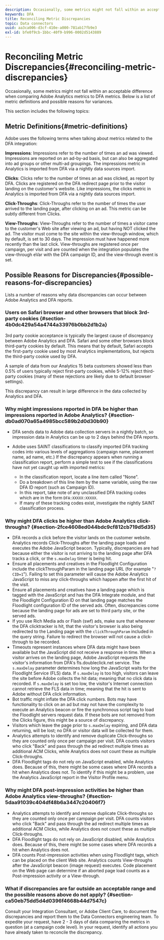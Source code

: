 ```yaml
---
description: Occasionally, some metrics might not fall within an acceptable difference when comparing Adobe Analytics metrics to DFA metrics. Below is a list of metric definitions and possible reasons for variances.
keywords: DFA
title: Reconciling Metric Discrepancies
topic: Data connectors
uuid: aa3ca006-d3cf-410e-a000-781ab17fb9e3
exl-id: bfe0f9cb-1bbc-40f9-b996-0002d5143889
---
```

# Reconciling Metric Discrepancies{#reconciling-metric-discrepancies}

Occasionally, some metrics might not fall within an acceptable difference when comparing Adobe Analytics metrics to DFA metrics. Below is a list of metric definitions and possible reasons for variances.

This section includes the following topics:

## Metric Definitions{#metric-definitions}

Adobe uses the following terms when talking about metrics related to the DFA integration:

**Impressions**: Impressions refer to the number of times an ad was viewed. Impressions are reported on an ad-by-ad basis, but can also be aggregated into ad groups or other multi-ad groupings. The impressions metric in Analytics is imported from DFA via a nightly data sources import.

**Clicks**: Clicks refer to the number of times an ad was clicked, as report by DFA. Clicks are registered on the DFA redirect page prior to the visitor landing on the customer's website. Like impressions, the clicks metric in Analytics is imported from DFA via a nightly data sources import.

**Click-Throughs**: Click-Throughs refer to the number of times the user arrived to the landing page, after clicking on an ad. This metric can be subtly different from Clicks.

**View-Throughs**: View-Throughs refer to the number of times a visitor came to the customer's Web site after viewing an ad, but having NOT clicked the ad. The visitor must come to the site within the view-through window, which by default, is set to 30 days. The impression must have happened more recently than the last click. View-throughs are registered once per campaign, per visit and are counted when the integration populates the view-through eVar with the DFA campaign ID, and the view-through event is set.

## Possible Reasons for Discrepancies{#possible-reasons-for-discrepancies}

Lists a number of reasons why data discrepancies can occur between Adobe Analytics and DFA reports.

### Users on Safari browser and other browsers that block 3rd-party cookies {#section-4b0dc429a54a4744a33976b0bb2d1b2a}

3rd party cookie acceptance is typically the largest cause of discrepancy between Adobe Analytics and DFA. Safari and some other browsers block third-party cookies by default. This means that by default, Safari accepts the first-party cookie used by most Analytics implementations, but rejects the third-party cookie used by DFA.

A sample of data from our Analytics 15 beta customers showed less than 0.5% of users typically reject first-party cookies, while 5-12% reject third-party cookies (many of these rejections are likely due to default browser settings).

This discrepancy can result in large difference in the data collected by Analytics and DFA.

### Why might impressions reported in DFA be higher than impressions reported in Adobe Analytics? {#section-db0ad070a65a4985bcc589b2d0d30b90}

* DFA sends data to Adobe data collection servers in a nightly batch, so impression data in Analytics can be up to 2 days behind the DFA reports.
* Adobe uses SAINT classifications to classify imported DFA tracking codes into various levels of aggregations (campaign name, placement name, ad name, etc.) If the discrepancy appears when running a classification report, perform a simple test to see if the classifications have not yet caught up with imported metrics:

    * In the classification report, locate a line item called "None".
    * Do a breakdown of this line item by the same variable, using the raw DFA ID report (such as Campaign ID).
    * In this report, take note of any unclassified DFA tracking codes which are in the form `DFA:XXXXX:XXXXX`.
    * If many of these tracking codes exist, investigate the nightly SAINT classification process.

### Why might DFA clicks be higher than Adobe Analytics click-throughs? {#section-2fce4608ed044bdc9cf812cb719d5d35}

* DFA records a click before the visitor lands on the customer website. Analytics records Click-Throughs after the landing page loads and executes the Adobe JavaScript beacon. Typically, discrepancies are had because either the visitor is not arriving to the landing page after DFA tracks a click, or the `s.maxDelay` timer is being hit.
* Ensure all placements and creatives in the Floodlight Configuration include the clickThroughParam in the landing page URL (for example "`?CID=1`"). Failing to set this parameter will cause the Adobe Analytics JavaScript to miss any click-throughs which happen after the first hit of the visit.
* Ensure all placements and creatives have a landing page which is tagged with the JavaScript and has the DFA Integrate module, and that the Floodlight Configuration ID on that landing page matches the Floodlight configuration ID of the served ads. Often, discrepancies come because the landing page for ads are set to third party site, or the served ads.
* If you use Rich Media ads or Flash (swf) ads, make sure that whenever the DFA clicktracker is hit, that the visitor's browser is also being redirected to the Landing page with the `clickThroughParam` included in the query string. Failure to redirect the browser will not cause a click-through to be recorded.
* Timeouts represent instances where DFA data might have been available but the JavaScript did not receive a response in time. When a visitor arrives on the landing page, Adobe JavaScript requests the visitor's information from DFA's fls.doubleclick.net service. The `s.maxDelay` parameter determines how long the JavaScript waits for the Floodlight Service (FLS) data. If `s.maxDelay` is too high, visitors can leave the site before Adobe collects the hit data; meaning that no click data is recorded. If `s.maxDelay` is set too low, the visitor's Internet connection cannot retrieve the FLS data in time; meaning that the hit is sent to Adobe without DFA click information.
* Bot traffic might inflate the DFA click numbers. Bots may have functionality to click on an ad but may not have the complexity to execute an Analytics beacon or fire the synchronous script tag to load the Floodlight servers request data. If these bots are not removed from the Clicks figure, this might be a source of discrepancy.
* Visitors which leave the page prior to `s.maxDelay` expiring, and DFA data returning, will be lost; no DFA or visitor data will be collected for them.
* Analytics attempts to identify and remove duplicate Click-throughs so they are counted only once per campaign per visit. DFA counts visitors who click "Back" and pass through the ad redirect multiple times as additional ACM Clicks, while Analytics does not count these as multiple Click-throughs.
* DFA Floodlight tags do not rely on JavaScript enabled, while Analytics does. Because of this, there might be some cases where DFA records a hit when Analytics does not. To identify if this might be a problem, use the Analytics JavaScript report in the Visitor Profile menu.

### Why might DFA post-impression activities be higher than Adobe Analytics view-throughs? {#section-5daa91039c404df48b6a3447c20406f7}

* Analytics attempts to identify and remove duplicate Click-throughs so they are counted only once per campaign per visit. DFA counts visitors who click "Back" and pass through the ad redirect multiple times as additional ACM Clicks, while Analytics does not count these as multiple Click-throughs.
* DFA Floodlight tags do not rely on JavaScript disabled, while Analytics does. Because of this, there might be some cases where DFA records a hit when Analytics does not.
* DFA counts Post-impression activities when using Floodlight tags, which can be placed on the client Web site. Analytics counts View-throughs after the JavaScript beacon (image request) executes. Code placement on the Web page can determine if an aborted page load counts as a Post-impression activity or a View-through.

### What if discrepancies are far outside an acceptable range and the possible reasons above do not apply? {#section-ca50eb75dd5d4d0396f4668b44d7547c}

Consult your Integration Consultant, or Adobe Client Care, to document the discrepancies and report them to the Data Connectors engineering team. To expedite your request, have 2 - 3 days of data comparing the metrics in question (at a campaign code level). In your request, identify all actions you have already taken to reconcile the discrepancy.
